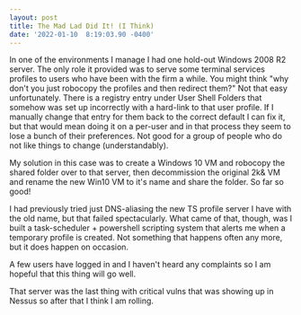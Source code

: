 ```yaml
--- 
layout: post 
title: The Mad Lad Did It! (I Think)
date: '2022-01-10  8:19:03.90 -0400' 
--- 
```

In one of the environments I manage I had one hold-out Windows 2008 R2 server. The only role it provided was to 
serve some terminal services profiles to users who have been with the firm a while. You might think "why don't 
you just robocopy the profiles and then redirect them?" Not that easy unfortunately. There is a registry entry 
under User Shell Folders that somehow was set up incorrectly with a hard-link to that user profile. If I 
manually change that entry for them back to the correct default I can fix it, but that would mean doing it on a 
per-user and in that process they seem to lose a bunch of their preferences. Not good for a group of people who 
do not like things to change (understandably). 

My solution in this case was to create a Windows 10 VM and robocopy the shared folder over to that server, then 
decommission the original 2k& VM and rename the new Win10 VM to it's name and share the folder. So far so good! 

I had previously tried just DNS-aliasing the new TS profile server I have with the old name, but that failed 
spectacularly. What came of that, though, was I built a task-scheduler + powershell scripting system that alerts 
me when a temporary profile is created. Not something that happens often any more, but it does happen on 
occasion. 

A few users have logged in and I haven't heard any complaints so I am hopeful that this thing will go well.

That server was the last thing with critical vulns that was showing up in Nessus so after that I think I am 
rolling. 

